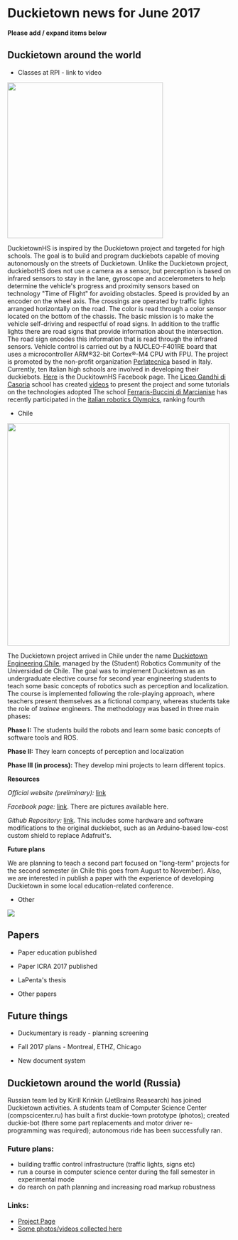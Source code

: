 # Duckietown news for June 2017

**Please add / expand items below**

## Duckietown around the world

* Classes at RPI - link to video


<img src='dthslogo.png'  width="350"/>
  
  DuckietownHS is inspired by the Duckietown project and targeted for high schools.
  The goal is to build and program duckiebots capable of moving autonomously on the streets of Duckietown. 
  Unlike the Duckietown project, duckiebotHS does not use a camera as a sensor, but perception is based on infrared sensors to stay in     the lane, gyroscope and accelerometers to help determine the vehicle's progress and proximity sensors based on technology "Time of       Flight" for avoiding obstacles. 
  Speed is provided by an encoder on the wheel axis. 
  The crossings are operated by traffic lights arranged horizontally on the road. The color is read through a color sensor located on the     bottom of the chassis. 
  The basic mission is to make the vehicle self-driving and respectful of road signs. 
  In addition to the traffic lights there are road signs that provide information about the intersection. The road sign encodes this       information that is read through the infrared sensors.
  Vehicle control is carried out by a NUCLEO-F401RE board that uses a microcontroller ARM®32-bit Cortex®-M4 CPU with FPU.
  The project is promoted by the non-profit organization [Perlatecnica](http://www.perlatecnica.it) based in Italy. Currently, ten Italian high schools are involved     in developing their duckiebots. 
  [Here](https://www.facebook.com/duckietownhs) is the DuckitownHS Facebook page.
  The [Liceo Gandhi di Casoria](https://www.facebook.com/liceogandhicasoria/) school has created [videos](http://duckietownhsliceogandhi.altervista.org/) to present the project and some tutorials on the technologies adopted
 The school [Ferraris-Buccini di Marcianise](http://www.isismarcianise.gov.it/ferraris-buccini/) has recently participated in the [italian robotics Olympics](http://www.olimpiadirobotica.it/), ranking fourth 

* Chile
<img src="duckietown_engineering_chile (1).png"  width="500"/>


The Duckietown project arrived in Chile under the name [Duckietown Engineering Chile](http://duckietown.cl/), managed by the (Student) Robotics Community of the Universidad de Chile. The goal was to implement Duckietown as an undergraduate elective course for second year engineering students to teach some basic concepts of robotics such as perception and localization.
The course is implemented following the role-playing approach, where teachers present themselves as a fictional company, whereas students take the role of _trainee_ engineers. 
The methodology was based in three main phases: 

**Phase I:** The students build the robots and learn some basic concepts of software tools and ROS.

**Phase II:** They learn concepts of perception and localization

**Phase III (in process):** They develop mini projects to learn different topics.

**Resources**

_Official website (preliminary):_ [link](http://duckietown.cl/)

_Facebook page:_ [link](https://www.facebook.com/duckietowncl/). There are pictures available here.

_Github Repository:_ [link](https://github.com/duckietown-chile). This includes some hardware and software modifications to the original duckiebot, such as an Arduino-based low-cost custom shield to replace Adafruit's.

**Future plans**

We are planning to teach a second part focused on "long-term" projects for the second semester (in Chile this goes from August to November).
Also, we are interested in publish a paper with the experience of developing Duckietown in some local education-related conference.

* Other

<img src='map.png' style='max-width: 35em'/>

## Papers

* Paper education published

* Paper ICRA 2017 published

* LaPenta's thesis

* Other papers 

## Future things

* Duckumentary is ready - planning screening

* Fall 2017 plans - Montreal, ETHZ, Chicago

* New document system

## Duckietown around the world (Russia)

Russian team led by Kirill Krinkin (JetBrains Reasearch) has joined Duckietown activities. A students team of Computer Science Center (compscicenter.ru) has built a first duckie-town prototype (photos); created duckie-bot (there some part replacements and motor driver re-programming was required); autonomous ride has been successfully ran.

### Future plans:

  * building traffic control infrastructure (traffic lights, signs etc)
  * run a course in computer science center during the fall semester in experimental mode
  * do rearch on path planning and increasing road markup robustness
  
### Links:

  * [Project Page](https://research.jetbrains.org/duckietown)
  * [Some photos/videos collected here](http://wiki.osll.ru/doku.php/projects:duckietown:start)
  





